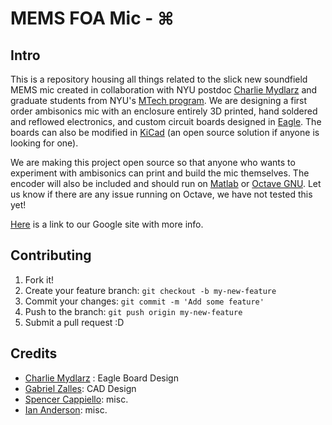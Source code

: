 # MEMS FOA Mic - ⌘

## Intro

This is a repository housing all things related to the slick new soundfield MEMS mic created in collaboration with NYU postdoc [Charlie Mydlarz](http://cusp.nyu.edu/people/charlie-mydlarz/) and graduate students from NYU's [MTech program](http://steinhardt.nyu.edu/music/technology). We are designing a first order ambisonics mic with an enclosure entirely 3D printed, hand soldered and reflowed electronics, and custom circuit boards designed in [Eagle](http://www.autodesk.com/products/eagle/overview). The boards can also be modified in [KiCad](http://kicad-pcb.org/) (an open source solution if anyone is looking for one).

We are making this project open source so that anyone who wants to experiment with ambisonics can print and build the mic themselves. The encoder will also be included and should run on [Matlab](https://www.mathworks.com/products/matlab) or [Octave GNU](https://www.gnu.org/software/octave). Let us know if there are any issue running on Octave, we have not tested this yet!

<!-- ## Materials
### Essential materials
- Soldering gun
  - The hotter the better. You really don't want to be stingy with this because having a soldering gun that takes a long time to melt your solder will be a pain in the a**.
- Solder
 - You will use this solder to connect the battery to the PCB and the cables from the microphone to adaptors that fit into your audio interface. Naturally you will also need some adaptors such as mini-XLRs or normal XLR adaptors.
You can use any audio interface that has 4 inputs.
Remember, keep phantom power off!
- Solder paste for MEMS microphone.
  - You will use this solder paste to [surface mount](https://mad-science.wonderhowto.com/how-to/make-surface-mount-electronics-home-for-smaller-cheaper-diy-gadgets-0135537/) the capsules to the PCB in the [reflow oven](https://mad-science.wonderhowto.com/how-to/diy-lab-equipment-build-your-own-reflow-oven-out-toaster-for-precision-temperature-soldering-0135536/).  
- 0.1μF surface mounted decoupling capacitor (one per capsules for a total of 4).
  - It's a good idea to get extras of everything in case something goes wrong. I believe these are the ones we used. I also believe since they are dielectric it does not matter which direction you mount them, but I'll have to ask Charlie.
- Analog MEMS capsules.
  - You can buy them [here](https://www.invensense.com/products/analog/ics-40720/).
  - Download the data sheet to get access to the heat profile.
  - You will need the profile in order to know how hot to run your oven.  
- Custom PCB boards.
  - Find the Eagle files on the repo.
  - We had ours manufactured with [OSH Park](https://blog.oshpark.com/).
- Cables to connect the boards to the breakout board.
  - We used non-braided to make soldering easier. Braided wires tend to be easier to bend which can be helpful but need to be tinned. Tinning is the process of adding a bit of solder to the end of a braided wire so it "behaves".
- A reflow oven
  - If you don't want to build your own you can generally find these at Universities or Engineering labs. Try also looking online to see if there are services that allow one to send parts to be surface mounted at a low price. Or try looking for tinkering stores/communities which might have one of these.
- 3V battery.
- The printed CAD model.
 - Again, you might be able to find a community around you that shares 3D printers.  
- Tweezers for placing components on the PCB.
  - Trust us, you want to get tweezers.

### Optional
- Multimeter: to check that none of your connections have short-circuited.
- A clamp to help with the soldering. -->

[Here](https://sites.google.com/nyu.edu/open-source-vr-mic-nyu/) is a link to our Google site with more info.

## Contributing

1. Fork it!
2. Create your feature branch: `git checkout -b my-new-feature`
3. Commit your changes: `git commit -m 'Add some feature'`
4. Push to the branch: `git push origin my-new-feature`
5. Submit a pull request :D

## Credits

- [Charlie Mydlarz](http://cusp.nyu.edu/people/charlie-mydlarz/) : Eagle Board Design
- [Gabriel Zalles](https://gzalles.github.io): CAD Design
- [Spencer Cappiello](www.spencercappiello.com): misc.
- [Ian Anderson](): misc.
